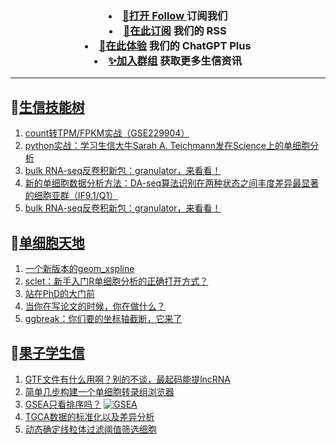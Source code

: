 
<h3 align="center">   
<li> <a href="https://app.follow.is/share/feeds/86231884517090304">🌈打开 Follow </a>订阅我们</li>  

<li> <a href="https://bioinforss-channel.vercel.app/">🎈在此订阅</a> 我们的 RSS</li>  

<li> <a href="https://kyplus.092420.xyz/">🌟在此体验</a> 我们的 ChatGPT Plus </li>  

<li> <a href="https://t.me/BioInfoTalk">✨加入群组</a> 获取更多生信资讯</li>  
</h3>

------------------

## 📝[生信技能树](https://github.com/ixxmu/mp_duty/issues?q=label%3A%E7%94%9F%E4%BF%A1%E6%8A%80%E8%83%BD%E6%A0%91+is%3Aclosed)
<!-- 1issueTable -->

1. [count转TPM/FPKM实战（GSE229904）](https://github.com/ixxmu/mp_duty/issues/6862) 
2. [python实战：学习生信大牛Sarah A. Teichmann发在Science上的单细胞分析](https://github.com/ixxmu/mp_duty/issues/6853) 
3. [bulk RNA-seq反卷积新包：granulator，来看看！](https://github.com/ixxmu/mp_duty/issues/6852) 
4. [新的单细胞数据分析方法：DA-seq算法识别在两种状态之间丰度差异最显著的细胞亚群（IF9.1/Q1）](https://github.com/ixxmu/mp_duty/issues/6834) 
5. [bulk RNA-seq反卷积新包：granulator，来看看！](https://github.com/ixxmu/mp_duty/issues/6831) 
<!-- 1issueTable -->
## 📝[单细胞天地](https://github.com/ixxmu/mp_duty/issues?q=label%3A%E5%8D%95%E7%BB%86%E8%83%9E%E5%A4%A9%E5%9C%B0+is%3Aclosed)
<!-- 2issueTable -->

1. [一个新版本的geom_xspline](https://github.com/ixxmu/mp_duty/issues/6858) 
2. [sclet：新手入门R单细胞分析的正确打开方式？](https://github.com/ixxmu/mp_duty/issues/6588) 
3. [站在PhD的大门前](https://github.com/ixxmu/mp_duty/issues/6578) 
4. [当你在写论文的时候，你在做什么？](https://github.com/ixxmu/mp_duty/issues/6577) 
5. [ggbreak：你们要的坐标轴截断，它来了](https://github.com/ixxmu/mp_duty/issues/6328) 
<!-- 2issueTable -->

## 📝[果子学生信](https://github.com/ixxmu/mp_duty/issues?q=label%3A%E6%9E%9C%E5%AD%90%E5%AD%A6%E7%94%9F%E4%BF%A1+is%3Aclosed)
<!-- 3issueTable -->

1. [GTF文件有什么用啊？别的不谈，最起码能提lncRNA](https://github.com/ixxmu/mp_duty/issues/6080) 
2. [简单几步构建一个单细胞转录组浏览器](https://github.com/ixxmu/mp_duty/issues/5103) 
3. [GSEA只看排序吗？](https://github.com/ixxmu/mp_duty/issues/4920) [![GSEA](https://img.shields.io/github/labels/ixxmu/mp_duty/GSEA)](https://github.com/ixxmu/mp_duty/labels/GSEA)
4. [TGCA数据的标准化以及差异分析](https://github.com/ixxmu/mp_duty/issues/4829) 
5. [动态确定线粒体过滤阈值筛选细胞](https://github.com/ixxmu/mp_duty/issues/4754) 
<!-- 3issueTable -->
